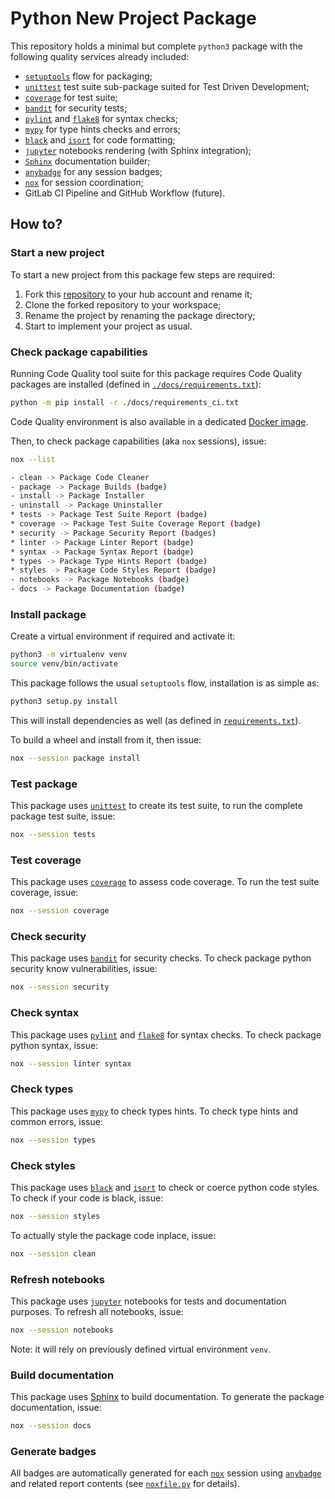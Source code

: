# Python New Project Package

This repository holds a minimal but complete `python3` package
with the following quality services already included:

 - [`setuptools`][100] flow for packaging;
 - [`unittest`][101] test suite sub-package suited for Test Driven Development;
 - [`coverage`][102] for test suite;
 - [`bandit`][111] for security tests;
 - [`pylint`][103] and [`flake8`][112] for syntax checks;
 - [`mypy`][104] for type hints checks and errors;
 - [`black`][105] and [`isort`][106] for code formatting;
 - [`jupyter`][107] notebooks rendering (with Sphinx integration);
 - [`Sphinx`][108] documentation builder;
 - [`anybadge`][109] for any session badges;  
 - [`nox`][110] for session coordination;
 - GitLab CI Pipeline and GitHub Workflow (future).

## How to?

### Start a new project

To start a new project from this package few steps are required:

 1. Fork this [repository](https://github.com/jlandercy/newproject) to your hub
    account and rename it;
 2. Clone the forked repository to your workspace;
 3. Rename the project by renaming the package directory;
 4. Start to implement your project as usual.

### Check package capabilities

Running Code Quality tool suite for this package requires
Code Quality packages are installed (defined in [`./docs/requirements.txt`][201]):

```bash
python -m pip install -r ./docs/requirements_ci.txt
```

Code Quality environment is also available in a dedicated [Docker image][300].

Then, to check package capabilities (aka `nox` sessions), issue:

```bash
nox --list

- clean -> Package Code Cleaner
- package -> Package Builds (badge)
- install -> Package Installer
- uninstall -> Package Uninstaller
* tests -> Package Test Suite Report (badge)
* coverage -> Package Test Suite Coverage Report (badge)
* security -> Package Security Report (badges)
* linter -> Package Linter Report (badge)
* syntax -> Package Syntax Report (badge)
* types -> Package Type Hints Report (badge)
* styles -> Package Code Styles Report (badge)
- notebooks -> Package Notebooks (badge)
- docs -> Package Documentation (badge)
```

### Install package

Create a virtual environment if required and activate it:

```bash
python3 -m virtualenv venv
source venv/bin/activate
```

This package follows the usual `setuptools` flow, installation is as simple as:

```bash
python3 setup.py install
```

This will install dependencies as well (as defined in [`requirements.txt`][200]).

To build a wheel and install from it, then issue:

```bash
nox --session package install
```

### Test package

This package uses [`unittest`][101] to create its test suite,
to run the complete package test suite, issue:

```bash
nox --session tests
```

### Test coverage

This package uses [`coverage`][102] to assess code coverage.
To run the test suite coverage, issue:

```bash
nox --session coverage
```

### Check security

This package uses [`bandit`][101] for security checks.
To check package python security know vulnerabilities, issue:

```bash
nox --session security
```

### Check syntax

This package uses [`pylint`][103] and [`flake8`][112] for syntax checks.
To check package python syntax, issue:

```bash
nox --session linter syntax
```

### Check types

This package uses [`mypy`][104] to check types hints.
To check type hints and common errors, issue:

```bash
nox --session types
```

### Check styles

This package uses [`black`][105] and [`isort`][106] to check or coerce python code styles.
To check if your code is black, issue:

```bash
nox --session styles
```

To actually style the package code inplace, issue:

```bash
nox --session clean
```

### Refresh notebooks

This package uses [`jupyter`][107] notebooks for tests and documentation purposes.
To refresh all notebooks, issue:

```bash
nox --session notebooks
```

Note: it will rely on previously defined virtual environment `venv`.


### Build documentation

This package uses [Sphinx][108] to build documentation.
To generate the package documentation, issue:

```bash
nox --session docs
```

### Generate badges

All badges are automatically generated for each [`nox`][110]
session using [`anybadge`][109] and related report
contents (see [`noxfile.py`][210] for details).

[100]: https://github.com/pypa/setuptools
[101]: https://docs.python.org/3/library/unittest.html
[102]: https://github.com/nedbat/coveragepy
[103]: https://github.com/PyCQA/pylint
[104]: https://github.com/python/mypy
[105]: https://github.com/psf/black
[106]: https://github.com/pycqa/isort/
[107]: https://github.com/jupyter/notebook
[108]: https://github.com/sphinx-doc/sphinx
[109]: https://github.com/jongracecox/anybadge
[110]: https://github.com/theacodes/nox
[111]: https://github.com/PyCQA/bandit
[112]: https://github.com/PyCQA/flake8
[113]: https://github.com/initios/flake8-junit-report

[200]: ./requirements.txt
[201]: requirements_ci.txt
[210]: ./noxfile.py

[300]: https://hub.docker.com/r/jlandercy/python-qc/tags?page=1&ordering=last_updated
